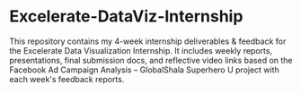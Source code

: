 # Excelerate-DataViz-Internship
This repository contains my 4-week internship deliverables & feedback for the Excelerate Data Visualization Internship. It includes weekly reports, presentations, final submission docs, and reflective video links based on the Facebook Ad Campaign Analysis – GlobalShala Superhero U project with each week's feedback reports.
